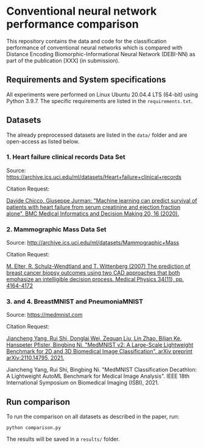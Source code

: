 # Conventional neural network performance comparison
This repository contains the data and code for the classification performance of conventional neural networks which is compared with Distance Encoding Biomorphic-Informational Neural Network (DEBI-NN) as part of the publication [XXX] (in submission). 

## Requirements and System specifications
All experiments were performed on Linux Ubuntu 20.04.4 LTS (64-bit) using Python 3.9.7. The specific requirements are listed in the `requirements.txt`.

## Datasets
The already preprocessed datasets are listed in the `data/` folder and are open-access as listed below.

### 1. Heart failure clinical records Data Set

Source: https://archive.ics.uci.edu/ml/datasets/Heart+failure+clinical+records

Citation Request:

[Davide Chicco, Giuseppe Jurman: "Machine learning can predict survival of patients with heart failure from serum creatinine and ejection fraction alone". BMC Medical Informatics and Decision Making 20, 16 (2020).](https://bmcmedinformdecismak.biomedcentral.com/articles/10.1186/s12911-020-1023-5)

### 2. Mammographic Mass Data Set

Source: http://archive.ics.uci.edu/ml/datasets/Mammographic+Mass

Citation Request:

[M. Elter, R. Schulz-Wendtland and T. Wittenberg (2007)
The prediction of breast cancer biopsy outcomes using two CAD approaches that both emphasize an intelligible decision process.
Medical Physics 34(11), pp. 4164-4172](https://aapm.onlinelibrary.wiley.com/doi/full/10.1118/1.2786864)

### 3. and 4. BreastMNIST and PneumoniaMNIST

Source: https://medmnist.com

Citation Request:

[Jiancheng Yang, Rui Shi, Donglai Wei, Zequan Liu, Lin Zhao, Bilian Ke, Hanspeter Pfister, Bingbing Ni. "MedMNIST v2: A Large-Scale Lightweight Benchmark for 2D and 3D Biomedical Image Classification". arXiv preprint arXiv:2110.14795, 2021.](https://arxiv.org/pdf/2110.14795.pdf)

Jiancheng Yang, Rui Shi, Bingbing Ni. "MedMNIST Classification Decathlon: A Lightweight AutoML Benchmark for Medical Image Analysis". IEEE 18th International Symposium on Biomedical Imaging (ISBI), 2021.

## Run comparison
To run the comparison on all datasets as described in the paper, run:
```
python comparison.py
```
The results will be saved in a `results/` folder.